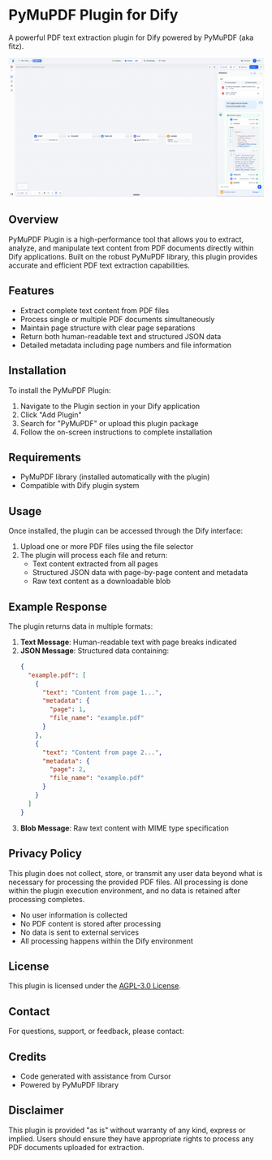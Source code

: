 # PyMuPDF Plugin for Dify

A powerful PDF text extraction plugin for Dify powered by PyMuPDF (aka fitz).

![Demo Screenshot](./_assets/image.png)

## Overview

PyMuPDF Plugin is a high-performance tool that allows you to extract, analyze, and manipulate text content from PDF documents directly within Dify applications. Built on the robust PyMuPDF library, this plugin provides accurate and efficient PDF text extraction capabilities.

## Features

- Extract complete text content from PDF files
- Process single or multiple PDF documents simultaneously
- Maintain page structure with clear page separations
- Return both human-readable text and structured JSON data
- Detailed metadata including page numbers and file information

## Installation

To install the PyMuPDF Plugin:

1. Navigate to the Plugin section in your Dify application
2. Click "Add Plugin"
3. Search for "PyMuPDF" or upload this plugin package
4. Follow the on-screen instructions to complete installation

## Requirements

- PyMuPDF library (installed automatically with the plugin)
- Compatible with Dify plugin system

## Usage

Once installed, the plugin can be accessed through the Dify interface:

1. Upload one or more PDF files using the file selector
2. The plugin will process each file and return:
   - Text content extracted from all pages
   - Structured JSON data with page-by-page content and metadata
   - Raw text content as a downloadable blob

## Example Response

The plugin returns data in multiple formats:

1. **Text Message**: Human-readable text with page breaks indicated
2. **JSON Message**: Structured data containing:
   ```json
   {
     "example.pdf": [
       {
         "text": "Content from page 1...",
         "metadata": {
           "page": 1,
           "file_name": "example.pdf"
         }
       },
       {
         "text": "Content from page 2...",
         "metadata": {
           "page": 2,
           "file_name": "example.pdf"
         }
       }
     ]
   }
   ```
3. **Blob Message**: Raw text content with MIME type specification

## Privacy Policy

This plugin does not collect, store, or transmit any user data beyond what is necessary for processing the provided PDF files. All processing is done within the plugin execution environment, and no data is retained after processing completes.

- No user information is collected
- No PDF content is stored after processing
- No data is sent to external services
- All processing happens within the Dify environment

## License

This plugin is licensed under the [AGPL-3.0 License](https://www.gnu.org/licenses/agpl-3.0.en.html).

## Contact

For questions, support, or feedback, please contact:



## Credits

- Code generated with assistance from Cursor
- Powered by PyMuPDF library

## Disclaimer

This plugin is provided "as is" without warranty of any kind, express or implied. Users should ensure they have appropriate rights to process any PDF documents uploaded for extraction.



